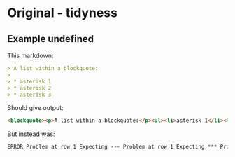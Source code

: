 # Original - tidyness

## Example undefined

This markdown:

```markdown
> A list within a blockquote:
> 
> *	asterisk 1
> *	asterisk 2
> *	asterisk 3

```

Should give output:

```html
<blockquote><p>A list within a blockquote:</p><ul><li>asterisk 1</li><li>asterisk 2</li><li>asterisk 3</li></ul></blockquote>
```

But instead was:

```html
ERROR Problem at row 1 Expecting --- Problem at row 1 Expecting *** Problem at row 1 Expecting ___
```
